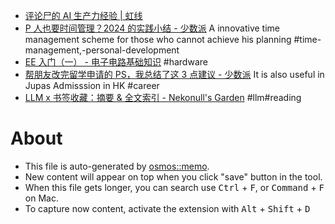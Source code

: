 - [评论尸的 AI 生产力经验 | 虹线](https://1q43.blog/post/10695/)
- [P 人也要时间管理？2024 的实践小结 - 少数派](https://sspai.com/post/95280) A innovative time management scheme for those who cannot achieve his planning #time-management,-personal-development
- [EE 入门（一） - 电子电路基础知识](https://thiscute.world/posts/electrical-engineering-circuits-basics-1/) #hardware
- [帮朋友改完留学申请的 PS，我总结了这 3 点建议 - 少数派](https://sspai.com/post/93710) It is also useful in Jupas Admisssion in HK #career
- [LLM x 书签收藏：摘要 & 全文索引 - Nekonull's Garden](https://nekonull.me/posts/llm_x_bookmark/) #llm#reading

# About

- This file is auto-generated by [osmos::memo](https://github.com/osmoscraft/osmosmemo).
- New content will appear on top when you click "save" button in the tool.
- When this file gets longer, you can search use <kbd>Ctrl</kbd> + <kbd>F</kbd>, or <kbd>Command</kbd> + <kbd>F</kbd> on Mac.
- To capture now content, activate the extension with <kbd>Alt</kbd> + <kbd>Shift</kbd> + <kbd>D</kbd>
